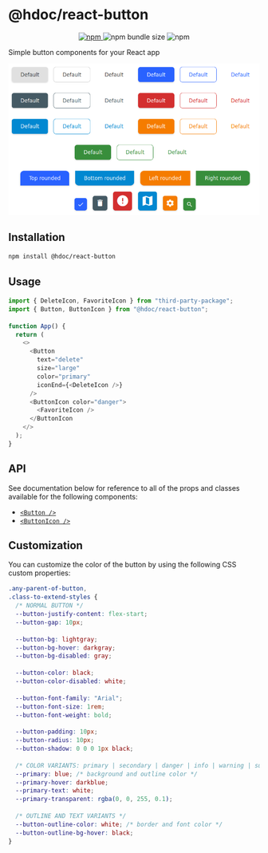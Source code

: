 # @hdoc/react-button

<p align="center">
  <a href="https://www.npmjs.com/package/@hdoc/react-button">
    <img alt="npm" src="https://img.shields.io/npm/v/%40hdoc%2Freact-button">
  </a>
  <img alt="npm bundle size" src="https://img.shields.io/bundlephobia/minzip/%40hdoc%2Freact-button">
  <img alt="npm" src="https://img.shields.io/npm/dm/%40hdoc%2Freact-button">
</p>

Simple button components for your React app

![button-examples](docs/button-examples.png)

## Installation

```bash
npm install @hdoc/react-button
```

## Usage

```js
import { DeleteIcon, FavoriteIcon } from "third-party-package";
import { Button, ButtonIcon } from "@hdoc/react-button";

function App() {
  return (
    <>
      <Button
        text="delete"
        size="large"
        color="primary"
        iconEnd={<DeleteIcon />}
      />
      <ButtonIcon color="danger">
        <FavoriteIcon />
      </ButtonIcon
    </>
  );
}
```

## API

See documentation below for reference to all of the props and classes available for the following components:

- [`<Button />`](docs/Button.md)
- [`<ButtonIcon />`](docs/ButtonIcon.md)

## Customization

You can customize the color of the button by using the following CSS custom properties:

```css
.any-parent-of-button,
.class-to-extend-styles {
  /* NORMAL BUTTON */
  --button-justify-content: flex-start;
  --button-gap: 10px;

  --button-bg: lightgray;
  --button-bg-hover: darkgray;
  --button-bg-disabled: gray;

  --button-color: black;
  --button-color-disabled: white;

  --button-font-family: "Arial";
  --button-font-size: 1rem;
  --button-font-weight: bold;

  --button-padding: 10px;
  --button-radius: 10px;
  --button-shadow: 0 0 0 1px black;

  /* COLOR VARIANTS: primary | secondary | danger | info | warning | success */
  --primary: blue; /* background and outline color */
  --primary-hover: darkblue;
  --primary-text: white;
  --primary-transparent: rgba(0, 0, 255, 0.1);

  /* OUTLINE AND TEXT VARIANTS */
  --button-outline-color: white; /* border and font color */
  --button-outline-bg-hover: black;
}
```
